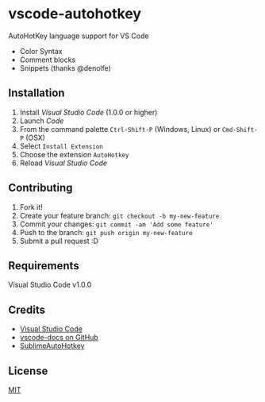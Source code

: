 # vscode-autohotkey

AutoHotKey language support for VS Code
* Color Syntax
* Comment blocks
* Snippets (thanks @denolfe)

## Installation

1. Install *Visual Studio Code* (1.0.0 or higher)
2. Launch *Code*
3. From the command palette `Ctrl-Shift-P` (Windows, Linux) or `Cmd-Shift-P` (OSX)
4. Select `Install Extension`
5. Choose the extension `AutoHotkey`
6. Reload *Visual Studio Code*

## Contributing

1. Fork it!
2. Create your feature branch: `git checkout -b my-new-feature`
3. Commit your changes: `git commit -am 'Add some feature'`
4. Push to the branch: `git push origin my-new-feature`
5. Submit a pull request :D

## Requirements

Visual Studio Code v1.0.0

## Credits

* [Visual Studio Code](https://code.visualstudio.com/)
* [vscode-docs on GitHub](https://github.com/Microsoft/vscode-docs)
* [SublimeAutoHotkey](https://github.com/ahkscript/SublimeAutoHotkey)

## License

[MIT](LICENSE.md)